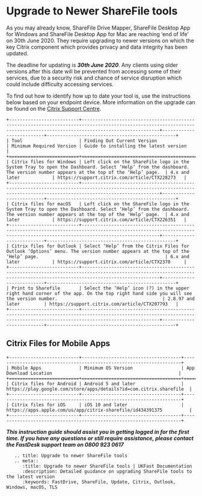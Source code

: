 
# Upgrade to Newer ShareFile tools


As you may already know, ShareFile Drive Mapper, ShareFile Desktop App for Windows and ShareFile Desktop App for Mac are reaching ‘end of life’ on 30th June 2020. They require upgrading to newer versions on which the key Citrix component which provides privacy and data integrity has been updated.

The deadline for updating is **_30th June 2020_**. Any clients using older versions after this date will be prevented from accessing some of their services, due to a security risk and chance of service disruption which could include difficulty accessing services.

To find out how to identify how up to date your tool is, use the instructions below based on your endpoint device. More information on the upgrade can be found on the [Citrix Support Centre](https://support.citrix.com/article/CTX236104).

```eval_rst
+--------------------------+-------------------------------------------------------------------------------------------------------------------------------------------------------------------------+--------------------------+------------------------------------------------+
| Tool                     | Finding Out Current Version                                                                                                                                             | Minimum Required Version | Guide to installing the latest version         |
+==========================+=========================================================================================================================================================================+==========================+================================================+
| Citrix files for Windows | Left click on the ShareFile logo in the System Tray to open the Dashboard. Select ‘Help’ from the dashboard. The version number appears at the top of the ‘Help’ page.  | 4.x and later            | https://support.citrix.com/article/CTX228273   |
+--------------------------+-------------------------------------------------------------------------------------------------------------------------------------------------------------------------+--------------------------+------------------------------------------------+
| Citrix files for macOS   | Left click on the ShareFile logo in the System Tray to open the Dashboard. Select ‘Help’ from the dashboard. The version number appears at the top of the ‘Help’ page.  | 4.x and later            | https://support.citrix.com/article/CTX226351   |
+--------------------------+-------------------------------------------------------------------------------------------------------------------------------------------------------------------------+--------------------------+------------------------------------------------+
| Citrix files for Outlook | Select ‘Help’ from the Citrix Files for Outlook ‘Options’ menu. The version number appears at the top of the ‘Help’ page.                                               | 6.x and later            | https://support.citrix.com/article/CTX2370     |
+--------------------------+-------------------------------------------------------------------------------------------------------------------------------------------------------------------------+--------------------------+------------------------------------------------+
| Print to Sharefile       | Select the ‘Help’ icon (?) in the upper right hand corner of the app. On the top right hand side you will see the version number.                                       | 2.8.97 and later         | https://support.citrix.com/article/CTX207793   |
+--------------------------+-------------------------------------------------------------------------------------------------------------------------------------------------------------------------+--------------------------+------------------------------------------------+

```
## Citrix Files for Mobile Apps

```eval_rst
+--------------------------+-------------------------------------+---------------------------------------------------------------------+
| Mobile Apps              | Minimum OS Version                  | App Download Location                                               |
+==========================+=====================================+=====================================================================+
| Citrix files for Android | Android 5 and later                 | https://play.google.com/store/apps/details?id=com.citrix.sharefile  |
+--------------------------+-------------------------------------+---------------------------------------------------------------------+
| Citrix files for iOS     | iOS 10 and later                    | https://apps.apple.com/us/app/citrix-sharefile/id434391375          |
+--------------------------+-------------------------------------+---------------------------------------------------------------------+

```

**_This instruction guide should assist you in getting logged in for the first time. If you have any questions or still require assistance, please contact the FastDesk support team on 0800 923 0617_**


```eval_rst
   .. title: Upgrade to newer ShareFile tools
   .. meta::
      :title: Upgrade to newer ShareFile tools | UKFast Documentation
      :description: Detailed guidance on upgrading ShareFile tools to the latest version
      :keywords: FastDrive, ShareFile, Update, Citrix, Outlook, Windows, macOS, TLS
```
